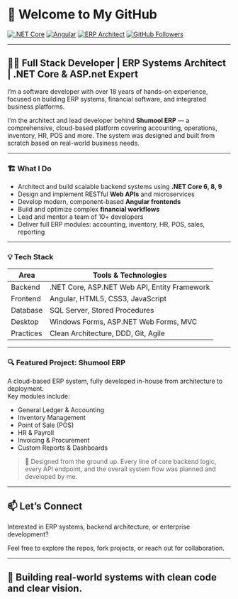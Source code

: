 # 👋 Welcome to My GitHub

[![.NET Core](https://img.shields.io/badge/.NET%20Core-Expert-blueviolet)](https://dotnet.microsoft.com/)
[![Angular](https://img.shields.io/badge/Angular-Frontend-red)](https://angular.io/)
[![ERP Architect](https://img.shields.io/badge/ERP%20Architect-18%2B%20Years-blue)]()
[![GitHub Followers](https://img.shields.io/github/followers/YOUR_USERNAME?label=Follow&style=social)](https://github.com/YOUR_USERNAME)

---

## 🧑‍💻 Full Stack Developer | ERP Systems Architect | .NET Core & ASP.net Expert

I’m a software developer with over 18 years of hands-on experience, focused on building ERP systems, financial software, and integrated business platforms.

I'm the architect and lead developer behind **Shumool ERP** — a comprehensive, cloud-based platform covering accounting, operations, inventory, HR, POS and more. The system was designed and built from scratch based on real-world business needs.

---

### 🏗️ What I Do

- Architect and build scalable backend systems using **.NET Core 6, 8, 9**
- Design and implement RESTful **Web APIs** and microservices
- Develop modern, component-based **Angular frontends**
- Build and optimize complex **financial workflows**
- Lead and mentor a team of 10+ developers
- Deliver full ERP modules: accounting, inventory, HR, POS, sales, reporting

---

### 💡 Tech Stack

| Area      | Tools & Technologies |
|-----------|----------------------|
| Backend   | .NET Core, ASP.NET Web API, Entity Framework |
| Frontend  | Angular, HTML5, CSS3, JavaScript |
| Database  | SQL Server, Stored Procedures |
| Desktop   | Windows Forms, ASP.NET Web Forms, MVC |
| Practices | Clean Architecture, DDD, Git, Agile |

---

### 🔍 Featured Project: **Shumool ERP**

A cloud-based ERP system, fully developed in-house from architecture to deployment.  
Key modules include:

- General Ledger & Accounting
- Inventory Management
- Point of Sale (POS)
- HR & Payroll
- Invoicing & Procurement
- Custom Reports & Dashboards

> 🧠 Designed from the ground up. Every line of core backend logic, every API endpoint, and the overall system flow was planned and developed by me.

---

## 📫 Let’s Connect

Interested in ERP systems, backend architecture, or enterprise development?

Feel free to explore the repos, fork projects, or reach out for collaboration.

---

## 🚀 Building real-world systems with clean code and clear vision.
